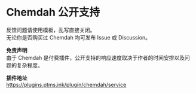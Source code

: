 # Chemdah 公开支持

反馈问题请使用模板，乱写直接关闭。  
无论你是否购买过 Chemdah 均可发布 Issue 或 Discussion。

**免责声明**   
由于 Chemdah 是付费插件，公开支持的响应速度取决于作者的时间安排以及问题的复杂程度。  

**插件地址**   
https://plugins.ptms.ink/plugin/chemdah/service
